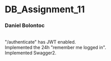 # DB_Assignment_11

### Daniel Bolontoc
<br>
          "/authenticate" has JWT enabled.
<br>
          Implemented the 24h "remember me logged in".
<br>
          Implemented Swagger2. 
